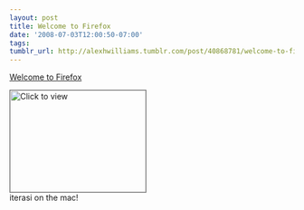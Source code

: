 ```yaml
---
layout: post
title: Welcome to Firefox
date: '2008-07-03T12:00:50-07:00'
tags: 
tumblr_url: http://alexhwilliams.tumblr.com/post/40868781/welcome-to-firefox
---
```

<a href="https://www.iterasi.net/OpenViewer.aspx?sqrlitid=aKxQr6HIik69jaGcRxl9hg">Welcome to Firefox</a><br/><p><a href="https://www.iterasi.net/OpenViewer.aspx?sqrlitid=aKxQr6HIik69jaGcRxl9hg" target="_blank"> <img src="http://AssetHost01a.iterasi.net/ec2eb670e447/94d5ad32ba6b/ff6f9e86baa1/ed6a70ea6850/e142ce2b-765b-420f-810c-725a4d4ab81a/thumbnail.jpg???20080703190410???CJkSTGxRkCji/7sgWnHrCXTLaKqBXkiIK5C+0j9PiKR5ubI/FBiTVpyDftTA4lXId1LN85DyrbfwnMae3TbZ+3kF9FrUv6sEQIyp9xTMJpQ+L7/dlLL93OgX3SwlzEk1dCHF9A9uXLfsd1rsyY1fOqnuTryb12OXvOmNaVWv8e0=" width="240" height="180" style="border:solid 1px #666" alt="Click to view"/></a>
<br/>iterasi on the mac!</p>
